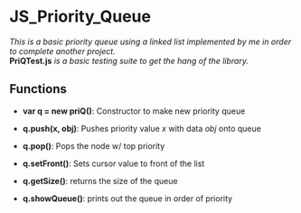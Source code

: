 # JS_Priority_Queue
*This is a basic priority queue using a linked list implemented by me in order to complete another project.*
<br />**PriQTest.js** *is a basic testing suite to get the hang of the library.*

## Functions
- **var q = new priQ()**: Constructor to make new priority queue

- **q.push(x, obj)**: Pushes priority value *x* with data *obj* onto queue

- **q.pop()**: Pops the node w/ top priority

- **q.setFront()**: Sets cursor value to front of the list

- **q.getSize()**: returns the size of the queue

- **q.showQueue()**: prints out the queue in order of priority

